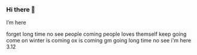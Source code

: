 ### Hi there 👋
I’m here
<!--today is Friday
**yangtzeyzd/yangtzeyzd** is a ✨ _special_ ✨ repository because its `README.md` (this file) appears on your GitHub profile.
boring boring boring
Here are some ideas to get you started:
for future i'm not to be defeated
Today i exchanged a new keyboard
give a call to home
yesterday i forget to write
Don't be envious, be yourself
Friday
Always believe that good things are happening
adjust myself
only oneself can change oneself
That guy is calling again
come  on
rain
i'm here
come on
just do it
nothing
ready
little
people
come back
long time no see
- 🔭 I’m currently working on ...
- 🌱 I’m currently learning ...
- 👯 I’m looking to collaborate on ...
- 🤔 I’m looking for help with ...
- 💬 Ask me about ...
- 📫 How to reach me: ...
- 😄 Pronouns: ...
- ⚡ Fun fact: ...
-->
forget
long time no see
people
coming
people loves themself
keep going
come on
winter is coming
ox is coming
gm
going
long time no see i'm here
3.12
